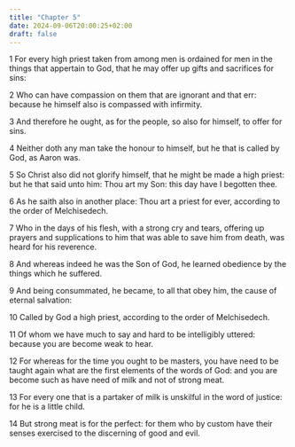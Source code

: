 ```yaml
---
title: "Chapter 5"
date: 2024-09-06T20:00:25+02:00
draft: false
---
```



1 For every high priest taken from among men is ordained for men in the things that appertain to God, that he may offer up gifts and sacrifices for sins:

2 Who can have compassion on them that are ignorant and that err: because he himself also is compassed with infirmity.

3 And therefore he ought, as for the people, so also for himself, to offer for sins.

4 Neither doth any man take the honour to himself, but he that is called by God, as Aaron was.

5 So Christ also did not glorify himself, that he might be made a high priest: but he that said unto him: Thou art my Son: this day have I begotten thee.

6 As he saith also in another place: Thou art a priest for ever, according to the order of Melchisedech.

7 Who in the days of his flesh, with a strong cry and tears, offering up prayers and supplications to him that was able to save him from death, was heard for his reverence.

8 And whereas indeed he was the Son of God, he learned obedience by the things which he suffered.

9 And being consummated, he became, to all that obey him, the cause of eternal salvation:

10 Called by God a high priest, according to the order of Melchisedech.

11 Of whom we have much to say and hard to be intelligibly uttered: because you are become weak to hear.

12 For whereas for the time you ought to be masters, you have need to be taught again what are the first elements of the words of God: and you are become such as have need of milk and not of strong meat.

13 For every one that is a partaker of milk is unskilful in the word of justice: for he is a little child.

14 But strong meat is for the perfect: for them who by custom have their senses exercised to the discerning of good and evil.


